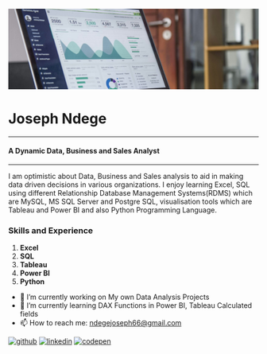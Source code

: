![A Dynamic Data, Business and Sales Analyst](https://github.com/Joendege/Joendege/blob/main/da_projects.jpg)


# Joseph Ndege

---
#### A Dynamic Data, Business and Sales Analyst

---

I am optimistic about Data, Business and Sales analysis to aid in making data driven decisions in various organizations. I enjoy learning Excel, SQL using different Relationship Database Management Systems(RDMS) which are MySQL, MS SQL Server and Postgre SQL, visualisation tools which are Tableau and Power BI and also Python Programming Language.

### Skills and Experience
1. **Excel**
2. **SQL**
3. **Tableau**
4. **Power BI**
5. **Python**

- 🔭 I’m currently working on My own Data Analysis Projects 
- 🌱 I’m currently learning DAX Functions in Power BI, Tableau Calculated fields 
- 📫 How to reach me: ndegejoseph66@gmail.com 


[<img src='https://cdn.jsdelivr.net/npm/simple-icons@3.0.1/icons/github.svg' alt='github' height='40'>](https://github.com/https://github.com/Joendege)  [<img src='https://cdn.jsdelivr.net/npm/simple-icons@3.0.1/icons/linkedin.svg' alt='linkedin' height='40'>](https://www.linkedin.com/in/www.linkedin.com/in/joseph-ndege-8a501a120/)  [<img src='https://cdn.jsdelivr.net/npm/simple-icons@3.0.1/icons/codepen.svg' alt='codepen' height='40'>](https://codepen.io/https://codepen.io/joseph_ndege)  

